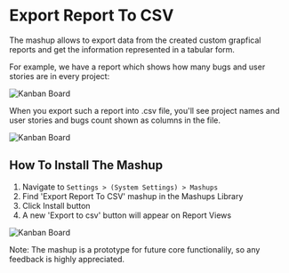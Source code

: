 Export Report To CSV
================================

The mashup allows to export data from the created custom grapfical reports and get the information represented in a tabular form.

For example, we have a report which shows how many bugs and user stories are in every project:

![Kanban Board](http://farm7.static.flickr.com/6170/6169543690_4193c89765_b.jpg)

When you export such a report into .csv file, you'll see project names and user stories and bugs count shown as columns in the file.

![Kanban Board](http://farm7.static.flickr.com/6170/6169543690_4193c89765_b.jpg)

How To Install The Mashup
----------------------------------------

1. Navigate to ```Settings > (System Settings) > Mashups```
2. Find 'Export Report To CSV' mashup in the Mashups Library
3. Click Install button 
4. A new 'Export to csv' button will appear on Report Views

![Kanban Board](http://farm7.static.flickr.com/6170/6169543690_4193c89765_b.jpg)

Note: The mashup is a prototype for future core functionalily, so any feedback is highly appreciated.
